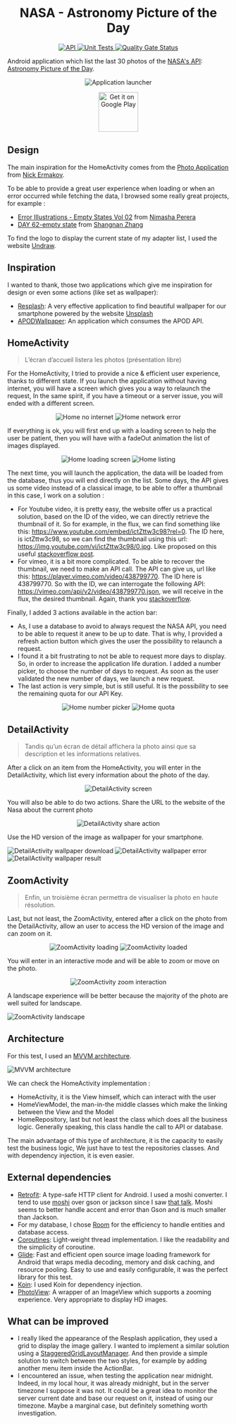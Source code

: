 <h1 align="center">NASA - Astronomy Picture of the Day</h1>

<p align="center">
  <a href="https://android-arsenal.com/api?level=21">
	<img alt="API" src="https://img.shields.io/badge/API-21%2B-brightgreen.svg?style=flat"/>
  </a>
  <a href="https://github.com/1ud0v1c/nasa-apod/workflows/Unit%20Tests/badge.svg?event=push">
	<img alt="Unit Tests" src="https://github.com/1ud0v1c/nasa-apod/workflows/Unit%20Tests/badge.svg?event=push"/>
  </a>
  <a href="https://sonarcloud.io/dashboard?id=1ud0v1c_nasa-apod">
	<img alt="Quality Gate Status" src="https://sonarcloud.io/api/project_badges/measure?project=1ud0v1c_nasa-apod&metric=alert_status"/>
  </a>
</p>

Android application which list the last 30 photos of the [NASA's API](https://api.nasa.gov/): [Astronomy Picture of the Day](https://github.com/nasa/apod-api#docs-).

<div align="center">

![Application launcher](https://github.com/1ud0v1c/nasa-apod/blob/main/data/launcher.png)

<a href='https://play.google.com/store/apps/details?id=com.ludovic.vimont.nasaapod'>
	<img alt='Get it on Google Play' src='https://play.google.com/intl/en_us/badges/images/generic/en_badge_web_generic.png' height=90px/>
</a>

</div>

## Design

The main inspiration for the HomeActivity comes from the [Photo Application](https://www.behance.net/gallery/104945199/Photo-Application?tracking_source=search_projects_recommended%7Capplication%20photo) from [Nick Ermakov](https://www.behance.net/extezerofficial).

To be able to provide a great user experience when loading or when an error occurred while fetching the data, I browsed some really great projects, for example :
- [Error Illustrations - Empty States Vol 02](https://www.behance.net/gallery/57693817/Error-Illustrations-Empty-States-Vol-02?tracking_source=search_projects_recommended%7CAndroid%20empty%20state) from [Nimasha Perera](https://www.behance.net/nimashasperera) 
- [DAY 62-empty state](https://www.behance.net/gallery/53698651/DAY-62-empty-state) from [Shangnan Zhang](https://www.behance.net/Zhangshangnan)

To find the logo to display the current state of my adapter list, I used the website [Undraw](https://undraw.co/).


## Inspiration

I wanted to thank, those two applications which give me inspiration for design or even some actions (like set as wallpaper):
- [Resplash](https://github.com/b-lam/Resplash): A very effective application to find beautiful wallpaper for our smartphone powered by the website [Unsplash](https://unsplash.com/)
- [APODWallpaper](https://github.com/JakeSteam/APODWallpaper): An application which consumes the APOD API. 


## HomeActivity

> L’écran d’accueil listera les photos (présentation libre)

For the HomeActivity, I tried to provide a nice & efficient user experience, thanks to different state. If you launch the application without having internet, you will have a screen which gives you a way to relaunch 
the request, In the same spirit, if you have a timeout or a server issue, you will ended with a different screen. 

<div align="center">

![Home no internet](https://github.com/1ud0v1c/nasa-apod/blob/main/data/home/home_no_internet.png)
![Home network error](https://github.com/1ud0v1c/nasa-apod/blob/main/data/home/home_network_error.png)

</div>

If everything is ok, you will first end up with a loading screen to help the user be patient, then you will have with a fadeOut animation the list of images displayed. 

<div align="center">

![Home loading screen](https://github.com/1ud0v1c/nasa-apod/blob/main/data/home/home_loading.png)
![Home listing](https://github.com/1ud0v1c/nasa-apod/blob/main/data/home/home_listing.png)

</div>

The next time, you will launch the application, the data will be loaded from the database, thus you will end directly on the list. Some days, the API gives us some video instead of a classical image, 
to be able to offer a thumbnail in this case, I work on a solution : 
- For Youtube video, it is pretty easy, the website offer us a practical solution, based on the ID of the video, we can directly retrieve the thumbnail of it. So for example, in the flux, we can find something like 
this: https://www.youtube.com/embed/ictZttw3c98?rel=0. The ID here, is ictZttw3c98, so we can find the thumbnail using this url: https://img.youtube.com/vi/ictZttw3c98/0.jpg. Like proposed on this 
useful [stackoverflow post](https://stackoverflow.com/questions/8841159/how-to-make-youtube-video-thumbnails-in-android/8842839#8842839).
- For vimeo, it is a bit more complicated. To be able to recover the thumbnail, we need to make an API call. The API can give us, url like this: https://player.vimeo.com/video/438799770. The ID here is 438799770. So 
with the ID, we can interrogate the following API: https://vimeo.com/api/v2/video/438799770.json, we will receive in the flux, the desired thumbnail. Again, thank you [stackoverflow](https://stackoverflow.com/questions/1361149/get-img-thumbnails-from-vimeo).

Finally, I added 3 actions available in the action bar: 
- As, I use a database to avoid to always request the NASA API, you need to be able to request it anew to be up to date. That is why, I provided a refresh action button which gives the user the possibility to relaunch 
a request.
- I found it a bit frustrating to not be able to request more days to display. So, in order to increase the application life duration. I added a number picker, to choose the number of days to request. As soon as the 
user validated the new number of days, we launch a new request.
- The last action is very simple, but is still useful. It is the possibility to see the remaining quota for our API Key.

<div align="center">

![Home number picker](https://github.com/1ud0v1c/nasa-apod/blob/main/data/home/home_number_of_days_to_fetch.png)
![Home quota](https://github.com/1ud0v1c/nasa-apod/blob/main/data/home/home_quota.png)

</div>


## DetailActivity

> Tandis qu’un écran de détail affichera la photo ainsi que sa description et les informations relatives. 

After a click on an item from the HomeActivity, you will enter in the DetailActivity, which list every information about the photo of the day.

<div align="center">

![DetailActivity screen](https://github.com/1ud0v1c/nasa-apod/blob/main/data/detail/detail_display.png)

</div>

You will also be able to do two actions. Share the URL to the website of the Nasa about the current photo 

<div align="center">

![DetailActivity share action](https://github.com/1ud0v1c/nasa-apod/blob/main/data/detail/detail_share_action.png)

</div>

Use the HD version of the image as wallpaper for your smartphone. 

![DetailActivity wallpaper download](https://github.com/1ud0v1c/nasa-apod/blob/main/data/detail/detail_wallpaper_progress.png)
![DetailActivity wallpaper error](https://github.com/1ud0v1c/nasa-apod/blob/main/data/detail/detail_wallpaper_error.png)
![DetailActivity wallpaper result](https://github.com/1ud0v1c/nasa-apod/blob/main/data/detail/detail_wallpaper_result.png)


## ZoomActivity

> Enfin, un troisième écran permettra de visualiser la photo en haute résolution.

Last, but not least, the ZoomActivity, entered after a click on the photo from the DetailActivity, allow an user to access the HD version of the image and can zoom on it.

<div align="center">

![ZoomActivity loading](https://github.com/1ud0v1c/nasa-apod/blob/main/data/zoom/zoom_loading.png)
![ZoomActivity loaded](https://github.com/1ud0v1c/nasa-apod/blob/main/data/zoom/zoom_loaded.png)

</div>

You will enter in an interactive mode and will be able to zoom or move on the photo.

<div align="center">

![ZoomActivity zoom interaction](https://github.com/1ud0v1c/nasa-apod/blob/main/data/zoom/zoom_interaction.png)

</div>

A landscape experience will be better because the majority of the photo are well suited for landscape.

![ZoomActivity landscape](https://github.com/1ud0v1c/nasa-apod/blob/main/data/zoom/zoom_landscape.png)


## Architecture 

For this test, I used an [MVVM architecture](https://developer.android.com/jetpack/guide).

![MVVM architecture](https://github.com/1ud0v1c/nasa-apod/blob/main/data/mvvm-architecture.png)

We can check the HomeActivity implementation :
- HomeActivity, it is the View himself, which can interact with the user
- HomeViewModel, the man-in-the middle classes which make the linking between the View and the Model
- HomeRepository, last but not least the class which does all the business logic. Generally speaking, this class handle the call to API or database.

The main advantage of this type of architecture, it is the capacity to easily test the business logic, We just have to test the repositories classes. 
And with dependency injection, it is even easier.


## External dependencies

- [Retrofit](https://github.com/square/retrofit): A type-safe HTTP client for Android. I used a moshi converter. I tend to use [moshi](https://github.com/square/moshi) over gson or jackson 
since I saw [that talk](https://www.youtube.com/watch?time_continue=2526&v=1PwdqkKDCSo&feature=emb_logo). Moshi seems to better handle accent and error than Gson and is much smaller 
than Jackson. 
- For my database, I chose [Room](https://developer.android.com/topic/libraries/architecture/room) for the efficiency to handle entities and database access.
- [Coroutines](https://kotlinlang.org/docs/reference/coroutines-overview.html): Light-weight thread implementation. I like the readability and the simplicity of coroutine.
- [Glide](https://github.com/bumptech/glide): Fast and efficient open source image loading framework for Android that wraps media decoding, memory and disk caching, and resource pooling. 
Easy to use and easily configurable, it was the perfect library for this test.
- [Koin](https://github.com/InsertKoinIO/koin): I used Koin for dependency injection.
- [PhotoView](https://github.com/chrisbanes/PhotoView): A wrapper of an ImageView which supports a zooming experience. Very appropriate to display HD images.


## What can be improved

- I really liked the appearance of the Resplash application, they used a grid to display the image gallery. I wanted to implement a similar solution using a [StaggeredGridLayoutManager](https://developer.android.com/reference/androidx/recyclerview/widget/StaggeredGridLayoutManager).
And then provide a simple solution to switch between the two styles, for example by adding another menu item inside the ActionBar.
- I encountered an issue, when testing the application near midnight. Indeed, in my local hour, it was already midnight, but in the server timezone I suppose it was not. It could be a great idea to monitor the server current 
date and base our request on it, instead of using our timezone. Maybe a marginal case, but definitely something worth investigation.


